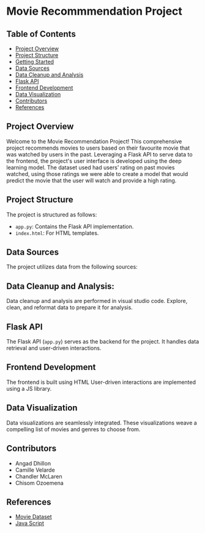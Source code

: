 # Movie Recommmendation  Project

## Table of Contents
- [Project Overview](#project-overview)
- [Project Structure](#project-structure)
- [Getting Started](#getting-started)
- [Data Sources](#data-sources)
- [Data Cleanup and Analysis](#data-cleanup-and-analysis)
- [Flask API](#flask-api)
- [Frontend Development](#frontend-development)
- [Data Visualization](#data-visualization)
- [Contributors](#contributors)
- [References](#references)


## Project Overview
Welcome to the Movie Recommendation Project! This comprehensive project recommends movies to users based on their favourite movie that was watched by users in the past. Leveraging a Flask API to serve data to the frontend, the project's user interface is developed using the deep learning model. The dataset used had users’ rating on past movies watched, using those ratings we were able to create a model that would predict the movie that the user will watch and provide a high rating.

## Project Structure
The project is structured as follows:
- `app.py`: Contains the Flask API implementation.
- `index.html`: For HTML templates.

## Data Sources
The project utilizes data from the following sources:


## Data Cleanup and Analysis:
Data cleanup and analysis are performed in visual studio code. Explore, clean, and reformat data to prepare it for analysis. 

## Flask API
The Flask API (`app.py`) serves as the backend for the project. It handles data retrieval and user-driven interactions. 


## Frontend Development
The frontend is built using HTML User-driven interactions are implemented using a JS library.

## Data Visualization
Data visualizations are seamlessly integrated. These visualizations weave a compelling list of movies and genres to choose from.

## Contributors
- Angad Dhillon
- Camille Velarde
- Chandler McLaren
- Chisom Ozoemena

## References
- [Movie Dataset]([https://flask.palletsprojects.com/](https://github.com/khanhnamle1994/movielens/tree/master))
- [Java Script]([https://leafletjs.com/](https://getbootstrap.com/docs/3.3/javascript/))








